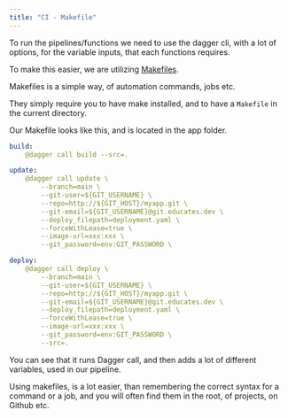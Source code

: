 ```yaml
---
title: "CI - Makefile"
---
```


To run the pipelines/functions we need to use the dagger cli, with a lot of options, for the variable inputs, that each functions requires.

To make this easier, we are utilizing [Makefiles](https://www.gnu.org/software/make/).

Makefiles is a simple way, of automation commands, jobs etc. 

They simply require you to have make installed, and to have a `Makefile` in the current directory.

Our Makefile looks like this, and is located in the app folder.

```yaml
build:
	@dagger call build --src=.

update:
	@dagger call update \
		--branch=main \
		--git-user=${GIT_USERNAME} \
		--repo=http://${GIT_HOST}/myapp.git \
		--git-email=${GIT_USERNAME}@git.educates.dev \
		--deploy_filepath=deployment.yaml \
		--forceWithLease=true \
		--image-url=xxx:xxx \
		--git_password=env:GIT_PASSWORD \

deploy:
	@dagger call deploy \
		--branch=main \
		--git-user=${GIT_USERNAME} \
		--repo=http://${GIT_HOST}/myapp.git \
		--git-email=${GIT_USERNAME}@git.educates.dev \
		--deploy_filepath=deployment.yaml \
		--forceWithLease=true \
		--image-url=xxx:xxx \
		--git_password=env:GIT_PASSWORD \
		--src=.
```
You can see that it runs Dagger call, and then adds a lot of different variables, used in our pipeline. 

Using makefiles, is a lot easier, than remembering the correct syntax for a command or a job, and you will often find them in the root, of projects, on Github etc. 



